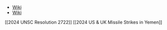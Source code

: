 - [Wiki](https://en.wikipedia.org/wiki/Operation_Prosperity_Guardian)
- [Wiki](https://en.wikipedia.org/wiki/Houthi_involvement_in_the_2023_Israel%E2%80%93Hamas_war)

[[2024 UNSC Resolution 2722]]
[[2024 US & UK Missile Strikes in Yemen]]